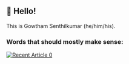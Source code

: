 ##  👋 Hello!
This is Gowtham Senthilkumar (he/him/his). 

### Words that should mostly make sense:
<a target="_blank" href="https://github-readme-medium-recent-article.vercel.app/medium/@gowtham291/0"><img src="https://github-readme-medium-recent-article.vercel.app/medium/@gowtham291/0" alt="Recent Article 0"> 
<!--
**gowtham291/gowtham291** is a ✨ _special_ ✨ repository because its `README.md` (this file) appears on your GitHub profile.

Here are some ideas to get you started:

- 🔭 I’m currently working on ...
- 🌱 I’m currently learning ...
- 👯 I’m looking to collaborate on ...
- 🤔 I’m looking for help with ...
- 💬 Ask me about ...
- 📫 How to reach me: ...
- 😄 Pronouns: ...
- ⚡ Fun fact: ...
-->
